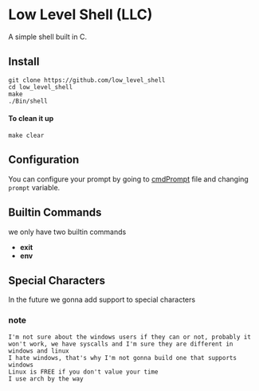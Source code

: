 # Low Level Shell (LLC)
A simple shell built in C.
## Install

```
git clone https://github.com/low_level_shell
cd low_level_shell
make
./Bin/shell

```
#### To clean it up
```
make clear
```

## Configuration
You can configure your prompt by going to [cmdPrompt](./src/cmdPrompt.c) file and changing `prompt` variable.

## Builtin Commands

we only have two builtin commands
- **exit**
- **env**

## Special Characters
In the future we gonna add support to special characters

### note
`I'm not sure about the windows users if they can or not, probably it won't work, we have syscalls and I'm sure they are different in windows and linux`
<br>
`I hate windows, that's why I'm not gonna build one that supports windows`
<br>
`Linux is FREE if you don't value your time`
<br>
`I use arch by the way`
